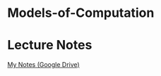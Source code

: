 # Models-of-Computation
<h1> Lecture Notes </h1>
<a target="_blank" href = "https://drive.google.com/drive/folders/1rKwrJY1eYw9f7RGMJC0IqIuGkfogAwr5?usp=sharing"> My Notes (Google Drive) </a>
